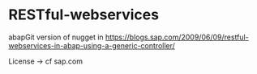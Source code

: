 # RESTful-webservices
abapGit version of nugget in https://blogs.sap.com/2009/06/09/restful-webservices-in-abap-using-a-generic-controller/

License -> cf sap.com
